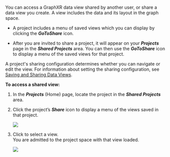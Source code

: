 You can access a GraphXR data view shared by another user, or share a data view you create. A view includes the data and its layout in the graph space.

*   A project includes a menu of saved views which you can display by clicking the _**GoToShare**_ icon.
    
*   After you are invited to share a project, it will appear on your _**Projects**_ page in the _**Shared Projects**_ area. You can then use the _**GoToShare**_ icon to display a menu of the saved views for that project.
    

A project's sharing configuration determines whether you can navigate or edit the view. For information about setting the sharing configuration, see [Saving and Sharing Data Views](../importing-saving-and-exporting-graph-data/saving-and-sharing-data-views).

**To access a shared view:**

1.  In the _**Projects**_ (Home) page, locate the project in the _**Shared Projects**_ area.
    
2.  Click the project’s _**Share**_ icon to display a menu of the views saved in that project.
    
    ![](https://kineviz.atlassian.net/wiki/download/attachments/1719535345/02_04_01_SharedProjectMenu720.png?api=v2)
3.  Click to select a view.  
    You are admitted to the project space with that view loaded.
    
    ![](https://kineviz.atlassian.net/wiki/download/attachments/1719535345/02_04_02_SharedView1920.png?api=v2)